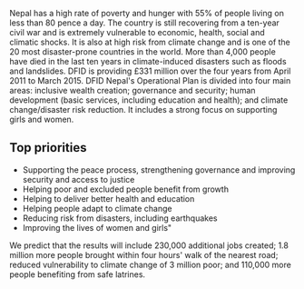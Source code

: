 Nepal has a high rate of poverty and hunger with 55% of people living on less than 80 pence a day. The country is still recovering from a ten-year civil war and is extremely vulnerable to economic, health, social and climatic shocks. It is also at high risk from climate change and is one of the 20 most disaster-prone countries in the world. More than 4,000 people have died in the last ten years in climate-induced disasters such as floods and landslides.  DFID is providing £331 million over the four years from April 2011 to March 2015. DFID Nepal's Operational Plan is divided into four main areas: inclusive wealth creation; governance and security; human development (basic services, including education and health); and climate change/disaster risk reduction. It includes a strong focus on supporting girls and women.

## Top priorities

- Supporting the peace process, strengthening governance and improving security and access to justice
- Helping poor and excluded people benefit from growth
- Helping to deliver better health and education
- Helping people adapt to climate change
- Reducing risk from disasters, including earthquakes
- Improving the lives of women and girls"

We predict that the results will include 230,000 additional jobs created; 1.8 million more people brought within four hours' walk of the nearest road; reduced vulnerability to climate change of 3 million poor; and 110,000 more people benefiting from safe latrines.